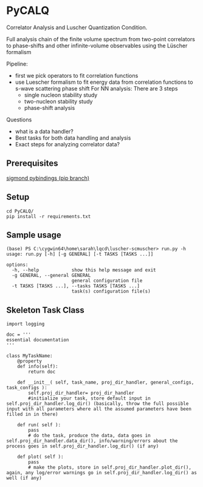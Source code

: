 # PyCALQ
Correlator Analysis and Luscher Quantization Condition.

Full analysis chain of the finite volume spectrum from two-point correlators to phase-shifts and other infinite-volume observables using the Lüscher formalism

Pipeline:
- first we pick operators to fit correlation functions
- use Luescher formalism to fit energy data from correlation functions to s-wave scattering phase shift
For NN analysis: There are 3 steps
  - single nucleon stability study
  - two-nucleon stability study
  - phase-shift analysis
  

Questions
- what is a data handler? 
- Best tasks for both data handling and analysis
- Exact steps for analyzing correlator data?

## Prerequisites

[sigmond pybindings (pip branch)](https://github.com/andrewhanlon/sigmond/tree/pip)

## Setup
```
cd PyCALQ/
pip install -r requirements.txt
```

## Sample usage

```
(base) PS C:\cygwin64\home\sarah\lqcd\luscher-scmuscher> run.py -h
usage: run.py [-h] [-g GENERAL] [-t TASKS [TASKS ...]]

options:
  -h, --help            show this help message and exit
  -g GENERAL, --general GENERAL
                        general configuration file
  -t TASKS [TASKS ...], --tasks TASKS [TASKS ...]
                        task(s) configuration file(s)
```

## Skeleton Task Class
```
import logging

doc = '''
essential documentation
'''

class MyTaskName:
    @property
    def info(self):
        return doc

    def __init__( self, task_name, proj_dir_handler, general_configs, task_configs ):
        self.proj_dir_handler= proj_dir_handler
        #initialize your task, store default input in self.proj_dir_handler.log_dir() (basically, throw the full possible input with all parameters where all the assumed parameters have been filled in in there)

    def run( self ):
        pass
        # do the task, produce the data, data goes in self.proj_dir_handler.data_dir(), info/warning/errors about the process goes in self.proj_dir_handler.log_dir() (if any)

    def plot( self ):
        pass
        # make the plots, store in self.proj_dir_handler.plot_dir(), again, any log/error warnings go in self.proj_dir_handler.log_dir() as well (if any)
```

